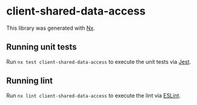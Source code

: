 # client-shared-data-access

This library was generated with [Nx](https://nx.dev).

## Running unit tests

Run `nx test client-shared-data-access` to execute the unit tests via [Jest](https://jestjs.io).

## Running lint

Run `nx lint client-shared-data-access` to execute the lint via [ESLint](https://eslint.org/).
